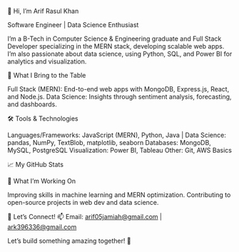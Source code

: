 👋 Hi, I’m Arif Rasul Khan

 Software Engineer | Data Science Enthusiast

I’m a B-Tech in Computer Science & Engineering graduate and Full Stack Developer specializing in the MERN stack, developing scalable web apps. I’m also passionate about data science, using Python, SQL, and Power BI for analytics and visualization.

🌟 What I Bring to the Table

Full Stack (MERN): End-to-end web apps with MongoDB, Express.js, React, and Node.js.
Data Science: Insights through sentiment analysis, forecasting, and dashboards.

🛠️ Tools & Technologies

Languages/Frameworks: JavaScript (MERN), Python, Java | 
Data Science: pandas, NumPy, TextBlob, matplotlib, seaborn
Databases: MongoDB, MySQL, PostgreSQL
Visualization: Power BI, Tableau
Other: Git, AWS Basics

📈 My GitHub Stats

🌱 What I’m Working On

Improving skills in machine learning and MERN optimization.
Contributing to open-source projects in web dev and data science.

💬 Let’s Connect!
📫 Email: arif05jamiah@gmail.com | ark396336@gmail.com

Let’s build something amazing together! 🚀
